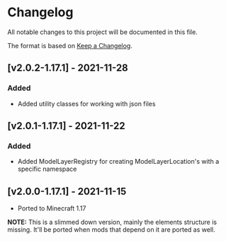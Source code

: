 # Changelog
All notable changes to this project will be documented in this file.

The format is based on [Keep a Changelog].

## [v2.0.2-1.17.1] - 2021-11-28
### Added
- Added utility classes for working with json files

## [v2.0.1-1.17.1] - 2021-11-22
### Added
- Added ModelLayerRegistry for creating ModelLayerLocation's with a specific namespace

## [v2.0.0-1.17.1] - 2021-11-15
- Ported to Minecraft 1.17

**NOTE:** This is a slimmed down version, mainly the elements structure is missing. It'll be ported when mods that depend on it are ported as well.

[Keep a Changelog]: https://keepachangelog.com/en/1.0.0/
